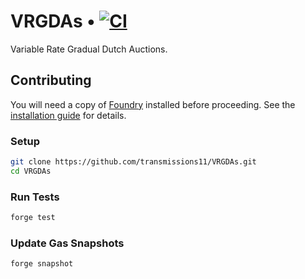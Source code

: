 # VRGDAs • [![CI](https://github.com/transmissions11/VRGDAs/actions/workflows/tests.yml/badge.svg)](https://github.com/transmissions11/VRGDAs/actions/workflows/CI.yml)

Variable Rate Gradual Dutch Auctions.

## Contributing

You will need a copy of [Foundry](https://github.com/foundry-rs/foundry) installed before proceeding. See the [installation guide](https://github.com/foundry-rs/foundry#installation) for details.

### Setup

```sh
git clone https://github.com/transmissions11/VRGDAs.git
cd VRGDAs
```

### Run Tests

```sh
forge test
```

### Update Gas Snapshots

```sh
forge snapshot
```
